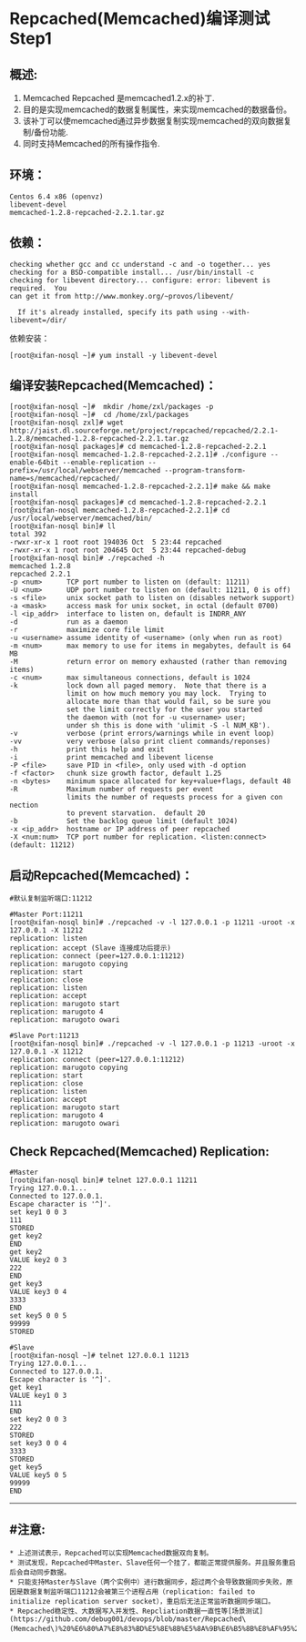Repcached(Memcached)编译测试 Step1
=================================

概述:
------
1. Memcached Repcached 是memcached1.2.x的补丁.
2. 目的是实现memcached的数据复制属性，来实现memcached的数据备份。
3. 该补丁可以使memcached通过异步数据复制实现memcached的双向数据复制/备份功能.
4. 同时支持Memcached的所有操作指令.

环境：
------
	Centos 6.4 x86 (openvz)
	libevent-devel
	memcached-1.2.8-repcached-2.2.1.tar.gz

依赖：
------
	checking whether gcc and cc understand -c and -o together... yes
	checking for a BSD-compatible install... /usr/bin/install -c
	checking for libevent directory... configure: error: libevent is required.  You 
	can get it from http://www.monkey.org/~provos/libevent/

      If it's already installed, specify its path using --with-libevent=/dir/
    
依赖安装：

	[root@xifan-nosql ~]# yum install -y libevent-devel
	

编译安装Repcached(Memcached)：	
------------------

	[root@xifan-nosql ~]#  mkdir /home/zxl/packages -p
	[root@xifan-nosql ~]#  cd /home/zxl/packages
	[root@xifan-nosql zxl]# wget http://jaist.dl.sourceforge.net/project/repcached/repcached/2.2.1-1.2.8/memcached-1.2.8-repcached-2.2.1.tar.gz
	[root@xifan-nosql packages]# cd memcached-1.2.8-repcached-2.2.1
	[root@xifan-nosql memcached-1.2.8-repcached-2.2.1]# ./configure --enable-64bit --enable-replication --prefix=/usr/local/webserver/memcached --program-transform-name=s/memcached/repcached/
	[root@xifan-nosql memcached-1.2.8-repcached-2.2.1]# make && make install
	[root@xifan-nosql packages]# cd memcached-1.2.8-repcached-2.2.1
	[root@xifan-nosql memcached-1.2.8-repcached-2.2.1]# cd /usr/local/webserver/memcached/bin/
	[root@xifan-nosql bin]# ll
	total 392
	-rwxr-xr-x 1 root root 194036 Oct  5 23:44 repcached
	-rwxr-xr-x 1 root root 204645 Oct  5 23:44 repcached-debug
	[root@xifan-nosql bin]# ./repcached -h
	memcached 1.2.8
	repcached 2.2.1
	-p <num>      TCP port number to listen on (default: 11211)
	-U <num>      UDP port number to listen on (default: 11211, 0 is off)
	-s <file>     unix socket path to listen on (disables network support)
	-a <mask>     access mask for unix socket, in octal (default 0700)
	-l <ip_addr>  interface to listen on, default is INDRR_ANY
	-d            run as a daemon
	-r            maximize core file limit
	-u <username> assume identity of <username> (only when run as root)
	-m <num>      max memory to use for items in megabytes, default is 64 MB
	-M            return error on memory exhausted (rather than removing items)
	-c <num>      max simultaneous connections, default is 1024
	-k            lock down all paged memory.  Note that there is a
	              limit on how much memory you may lock.  Trying to
	              allocate more than that would fail, so be sure you
	              set the limit correctly for the user you started
	              the daemon with (not for -u <username> user;
	              under sh this is done with 'ulimit -S -l NUM_KB').
	-v            verbose (print errors/warnings while in event loop)
	-vv           very verbose (also print client commands/reponses)
	-h            print this help and exit
	-i            print memcached and libevent license
	-P <file>     save PID in <file>, only used with -d option
	-f <factor>   chunk size growth factor, default 1.25
	-n <bytes>    minimum space allocated for key+value+flags, default 48
	-R            Maximum number of requests per event
	              limits the number of requests process for a given con nection
	              to prevent starvation.  default 20
	-b            Set the backlog queue limit (default 1024)
	-x <ip_addr>  hostname or IP address of peer repcached
	-X <num:num>  TCP port number for replication. <listen:connect> (default: 11212)


启动Repcached(Memcached)：
--------------

	#默认复制监听端口:11212
	
	#Master Port:11211 
	[root@xifan-nosql bin]# ./repcached -v -l 127.0.0.1 -p 11211 -uroot -x 127.0.0.1 -X 11212
	replication: listen
	replication: accept (Slave 连接成功后提示)
	replication: connect (peer=127.0.0.1:11212)
	replication: marugoto copying
	replication: start
	replication: close
	replication: listen
	replication: accept
	replication: marugoto start
	replication: marugoto 4
	replication: marugoto owari

	#Slave Port:11213
	[root@xifan-nosql bin]# ./repcached -v -l 127.0.0.1 -p 11213 -uroot -x 127.0.0.1 -X 11212
	replication: connect (peer=127.0.0.1:11212)
	replication: marugoto copying
	replication: start
	replication: close
	replication: listen
	replication: accept
	replication: marugoto start
	replication: marugoto 4
	replication: marugoto owari

Check Repcached(Memcached) Replication:
----------------------------

	#Master
	[root@xifan-nosql bin]# telnet 127.0.0.1 11211
	Trying 127.0.0.1...
	Connected to 127.0.0.1.
	Escape character is '^]'.
	set key1 0 0 3
	111
	STORED
	get key2
	END
	get key2
	VALUE key2 0 3
	222
	END
	get key3
	VALUE key3 0 4
	3333
	END
	set key5 0 0 5
	99999
	STORED
	
	#Slave
	[root@xifan-nosql ~]# telnet 127.0.0.1 11213
	Trying 127.0.0.1...
	Connected to 127.0.0.1.
	Escape character is '^]'.
	get key1
	VALUE key1 0 3
	111
	END
	set key2 0 0 3
	222
	STORED
	set key3 0 0 4
	3333
	STORED
	get key5
	VALUE key5 0 5
	99999
	END
	
------
#注意:
------
	* 上述测试表示，Repcached可以实现Memcached数据双向复制。
	* 测试发现，Repcached中Master、Slave任何一个挂了，都能正常提供服务。并且服务重启后会自动同步数据。
	* 只能支持Master与Slave（两个实例中）进行数据同步，超过两个会导致数据同步失败，原因是数据复制监听端口11212会被第三个进程占用（replication: failed to initialize replication server socket），重启后无法正常监听数据同步端口。
	* Repcached稳定性、大数据写入并发性、Repcliation数据一直性等[场景测试](https://github.com/debug001/devops/blob/master/Repcached\(Memcached\)%20%E6%80%A7%E8%83%BD%E5%8E%8B%E5%8A%9B%E6%B5%8B%E8%AF%95%20Step%202.md)。
